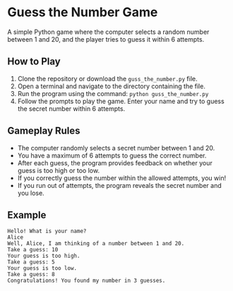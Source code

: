 # Guess the Number Game

A simple Python game where the computer selects a random number between 1 and 20, and the player tries to guess it within 6 attempts.

## How to Play

1. Clone the repository or download the `guss_the_number.py` file.
2. Open a terminal and navigate to the directory containing the file.
3. Run the program using the command: `python guss_the_number.py`
4. Follow the prompts to play the game. Enter your name and try to guess the secret number within 6 attempts.

## Gameplay Rules

- The computer randomly selects a secret number between 1 and 20.
- You have a maximum of 6 attempts to guess the correct number.
- After each guess, the program provides feedback on whether your guess is too high or too low.
- If you correctly guess the number within the allowed attempts, you win!
- If you run out of attempts, the program reveals the secret number and you lose.

## Example

```shell
Hello! What is your name?
Alice
Well, Alice, I am thinking of a number between 1 and 20.
Take a guess: 10
Your guess is too high.
Take a guess: 5
Your guess is too low.
Take a guess: 8
Congratulations! You found my number in 3 guesses.

